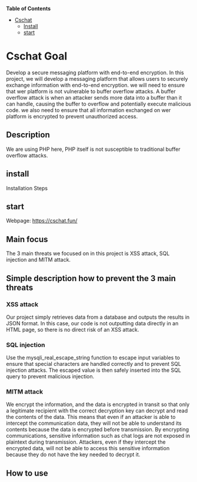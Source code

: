 <!-- START doctoc generated TOC please keep comment here to allow auto update -->
<!-- DON'T EDIT THIS SECTION, INSTEAD RE-RUN doctoc TO UPDATE -->
**Table of Contents**  

- [Cschat](#cschat)
  - [Install](#%E5%AE%89%E8%A3%85)
  - [start](#%E4%BD%BF%E7%94%A8)

<!-- END doctoc generated TOC please keep comment here to allow auto update -->

# Cschat Goal
Develop a secure messaging platform with end-to-end encryption.
In this project, we will develop a messaging platform that allows users to securely exchange information with end-to-end encryption. we will need to ensure that wer platform is not vulnerable to buffer overflow attacks. A buffer overflow attack is when an attacker sends more data into a buffer than it can handle, causing the buffer to overflow and potentially execute malicious code. we also need to ensure that all information exchanged on wer platform is encrypted to prevent unauthorized access.

## Description
We are using PHP here, PHP itself is not susceptible to traditional buffer overflow attacks.

## install

Installation Steps

## start
Webpage: https://cschat.fun/

## Main focus
The 3 main threats we focused on in this project is XSS attack, SQL injection and MITM attack.

## Simple description how to prevent the 3 main threats
### XSS attack
Our project simply retrieves data from a database and outputs the results in JSON format. In this case, our code is not outputting data directly in an HTML page, so there is no direct risk of an XSS attack.
### SQL injection
Use the mysqli_real_escape_string function to escape input variables to ensure that special characters are handled correctly and to prevent SQL injection attacks. The escaped value is then safely inserted into the SQL query to prevent malicious injection.
### MITM attack
We encrypt the information, and the data is encrypted in transit so that only a legitimate recipient with the correct decryption key can decrypt and read the contents of the data. This means that even if an attacker is able to intercept the communication data, they will not be able to understand its contents because the data is encrypted before transmission. By encrypting communications, sensitive information such as chat logs are not exposed in plaintext during transmission. Attackers, even if they intercept the encrypted data, will not be able to access this sensitive information because they do not have the key needed to decrypt it.

## How to use





